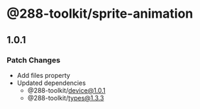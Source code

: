 # @288-toolkit/sprite-animation

## 1.0.1

### Patch Changes

- Add files property
- Updated dependencies
  - @288-toolkit/device@1.0.1
  - @288-toolkit/types@1.3.3
